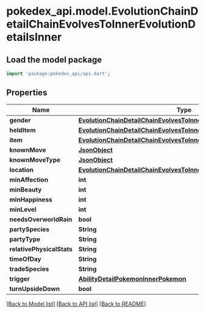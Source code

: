 # pokedex_api.model.EvolutionChainDetailChainEvolvesToInnerEvolutionDetailsInner

## Load the model package
```dart
import 'package:pokedex_api/api.dart';
```

## Properties
Name | Type | Description | Notes
------------ | ------------- | ------------- | -------------
**gender** | [**EvolutionChainDetailChainEvolvesToInnerEvolutionDetailsInnerGender**](EvolutionChainDetailChainEvolvesToInnerEvolutionDetailsInnerGender.md) |  | 
**heldItem** | [**EvolutionChainDetailChainEvolvesToInnerEvolutionDetailsInnerGender**](EvolutionChainDetailChainEvolvesToInnerEvolutionDetailsInnerGender.md) |  | 
**item** | [**EvolutionChainDetailChainEvolvesToInnerEvolutionDetailsInnerGender**](EvolutionChainDetailChainEvolvesToInnerEvolutionDetailsInnerGender.md) |  | 
**knownMove** | [**JsonObject**](JsonObject.md) |  | 
**knownMoveType** | [**JsonObject**](JsonObject.md) |  | 
**location** | [**EvolutionChainDetailChainEvolvesToInnerEvolutionDetailsInnerGender**](EvolutionChainDetailChainEvolvesToInnerEvolutionDetailsInnerGender.md) |  | 
**minAffection** | **int** |  | 
**minBeauty** | **int** |  | 
**minHappiness** | **int** |  | 
**minLevel** | **int** |  | 
**needsOverworldRain** | **bool** |  | 
**partySpecies** | **String** |  | 
**partyType** | **String** |  | 
**relativePhysicalStats** | **String** |  | 
**timeOfDay** | **String** |  | 
**tradeSpecies** | **String** |  | 
**trigger** | [**AbilityDetailPokemonInnerPokemon**](AbilityDetailPokemonInnerPokemon.md) |  | 
**turnUpsideDown** | **bool** |  | 

[[Back to Model list]](../README.md#documentation-for-models) [[Back to API list]](../README.md#documentation-for-api-endpoints) [[Back to README]](../README.md)


